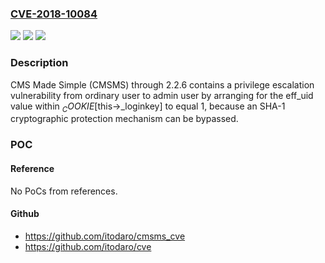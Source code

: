 ### [CVE-2018-10084](https://cve.mitre.org/cgi-bin/cvename.cgi?name=CVE-2018-10084)
![](https://img.shields.io/static/v1?label=Product&message=n%2Fa&color=blue)
![](https://img.shields.io/static/v1?label=Version&message=n%2Fa&color=blue)
![](https://img.shields.io/static/v1?label=Vulnerability&message=n%2Fa&color=brighgreen)

### Description

CMS Made Simple (CMSMS) through 2.2.6 contains a privilege escalation vulnerability from ordinary user to admin user by arranging for the eff_uid value within $_COOKIE[$this->_loginkey] to equal 1, because an SHA-1 cryptographic protection mechanism can be bypassed.

### POC

#### Reference
No PoCs from references.

#### Github
- https://github.com/itodaro/cmsms_cve
- https://github.com/itodaro/cve

